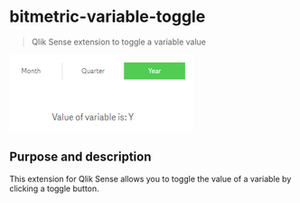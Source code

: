 # bitmetric-variable-toggle
> Qlik Sense extension to toggle a variable value

![](https://github.com/barryharmsen/bitmetric-variable-toggle/raw/master/docs/images/bitmetric-variable-toggle-preview.png)

## Purpose and description
This extension for Qlik Sense allows you to toggle the value of a variable by clicking a toggle button.
